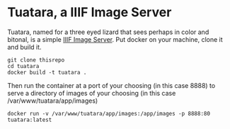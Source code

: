# Tuatara, a IIIF Image Server

Tuatara, named for a three eyed lizard that sees perhaps in color and bitonal, is a simple [IIIF Image Server](https://iiif.io/).  Put docker on your machine, clone it and build it.

```
git clone thisrepo
cd tuatara
docker build -t tuatara .
```

Then run the container at a port of your choosing (in this case 8888) to serve a directory of images of your choosing (in this case /var/www/tuatara/app/images)

```docker run -v /var/www/tuatara/app/images:/app/images -p 8888:80 tuatara:latest```
